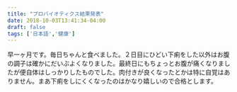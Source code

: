 ```yaml
---
title: "プロバイオティクス結果発表"
date: 2018-10-03T13:41:34-04:00
draft: false
tags: ['日本語','健康']
---
```


早一ヶ月です。毎日ちゃんと食べました。２日目にひどい下痢をした以外はお腹の調子は確かにだいぶよくなりました。最終日にもちょっとお腹が痛くなりましたが便自体はしっかりしたものでした。肉付きが良くなったとかは特に自覚はありません。まあ下痢をしにくくなったのはかなり嬉しいので合格とします。
